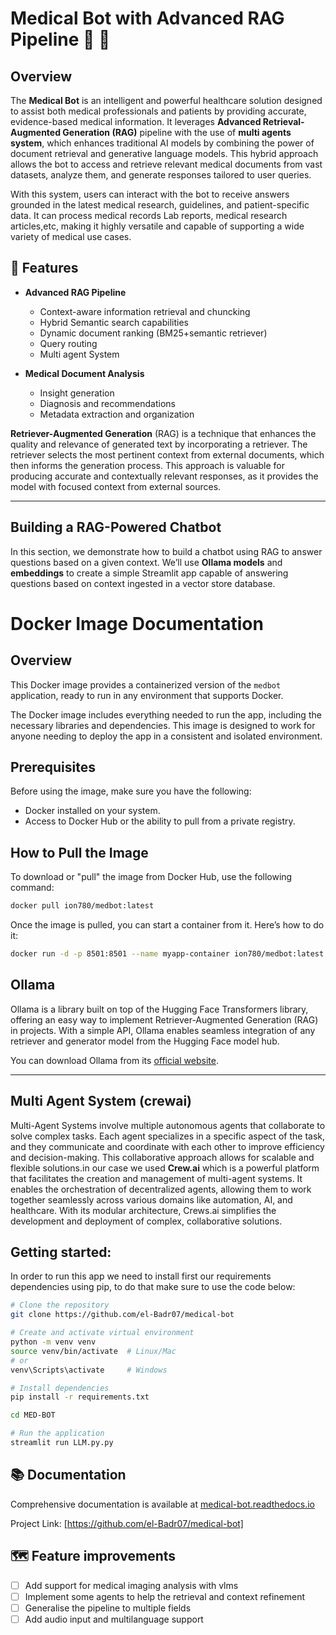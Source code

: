 # Medical Bot with Advanced RAG Pipeline 🏥 🤖
## Overview

The **Medical Bot** is an intelligent and powerful healthcare solution designed to assist both medical professionals and patients by providing accurate, evidence-based medical information. It leverages **Advanced Retrieval-Augmented Generation (RAG)** pipeline with the use of **multi agents system**, which enhances traditional AI models by combining the power of document retrieval and generative language models. This hybrid approach allows the bot to access and retrieve relevant medical documents from vast datasets, analyze them, and generate responses tailored to user queries.

With this system, users can interact with the bot to receive answers grounded in the latest medical research, guidelines, and patient-specific data. It can process medical records Lab reports, medical research articles,etc, making it highly versatile and capable of supporting a wide variety of medical use cases.

## 🌟 Features

- **Advanced RAG Pipeline**
  - Context-aware information retrieval and chuncking
  - Hybrid Semantic search capabilities
  - Dynamic document ranking (BM25+semantic retriever)
  - Query routing
  - Multi agent System

- **Medical Document Analysis**
  - Insight generation 
  - Diagnosis and recommendations
  - Metadata extraction and organization

**Retriever-Augmented Generation** (RAG) is a technique that enhances the quality and relevance of generated text by incorporating a retriever. The retriever selects the most pertinent context from external documents, which then informs the generation process. This approach is valuable for producing accurate and contextually relevant responses, as it provides the model with focused context from external sources.

---

## Building a RAG-Powered Chatbot

In this section, we demonstrate how to build a chatbot using RAG to answer questions based on a given context. We’ll use **Ollama models** and **embeddings** to create a simple Streamlit app capable of answering questions based on context ingested in a vector store database.

# Docker Image Documentation

## Overview

This Docker image provides a containerized version of the `medbot` application, ready to run in any environment that supports Docker.

The Docker image includes everything needed to run the app, including the necessary libraries and dependencies. This image is designed to work for anyone needing to deploy the app in a consistent and isolated environment.

## Prerequisites

Before using the image, make sure you have the following:

- Docker installed on your system.
- Access to Docker Hub or the ability to pull from a private registry.

## How to Pull the Image

To download or "pull" the image from Docker Hub, use the following command:

```bash
docker pull ion780/medbot:latest
```
Once the image is pulled, you can start a container from it. Here’s how to do it:

```bash
docker run -d -p 8501:8501 --name myapp-container ion780/medbot:latest
```
## Ollama

Ollama is a library built on top of the Hugging Face Transformers library, offering an easy way to implement Retriever-Augmented Generation (RAG) in projects. With a simple API, Ollama enables seamless integration of any retriever and generator model from the Hugging Face model hub. 

You can download Ollama from its [official website](https://ollama.com/).

---
## Multi Agent System (crewai)

Multi-Agent Systems involve multiple autonomous agents that collaborate to solve complex tasks. Each agent specializes in a specific aspect of the task, and they communicate and coordinate with each other to improve efficiency and decision-making. This collaborative approach allows for scalable and flexible solutions.in our case we used **Crew.ai** which is a powerful platform that facilitates the creation and management of multi-agent systems. It enables the orchestration of decentralized agents, allowing them to work together seamlessly across various domains like automation, AI, and healthcare. With its modular architecture, Crews.ai simplifies the development and deployment of complex, collaborative solutions.

## Getting started:
In order to run this app we need to install first our requirements dependencies using pip, to do that make sure to use the code below:
```bash
# Clone the repository
git clone https://github.com/el-Badr07/medical-bot

# Create and activate virtual environment
python -m venv venv
source venv/bin/activate  # Linux/Mac
# or
venv\Scripts\activate     # Windows

# Install dependencies
pip install -r requirements.txt

cd MED-BOT

# Run the application
streamlit run LLM.py.py
```

## 📚 Documentation

Comprehensive documentation is available at [medical-bot.readthedocs.io](https://medical-bot.readthedocs.io/)


Project Link: [https://github.com/el-Badr07/medical-bot]

## 🗺️ Feature improvements

- [ ] Add support for medical imaging analysis with vlms
- [ ] Implement some agents to help the retrieval and context refinement
- [ ] Generalise the pipeline to multiple fields
- [ ] Add audio input and multilanguage support
